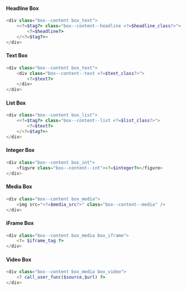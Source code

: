 

#### Headline Box

```php
<div class="box--content box_text">
	<<?=$tag?> class="box--content--headline <?=$headline_class?>">
		<?=$headline?>
	</<?=$tag?>>
</div>
```

#### Text Box

```php
<div class="box--content box_text">
	<div class="box--content--text <?=$text_class?>">
		<?=$text?>
	</div>
</div>
```

#### List Box

```php
<div class="box--content box_list">
	<<?=$tag?> class="box--content--list <?=$list_class?>">
		<?=$text?>
	</<?=$tag?>>
</div>
```

#### Integer Box

```php
<div class="box--content box_int">
	<figure class="box--content--int"><?=$integer?></figure>
</div>
```

#### Media Box

```php
<div class="box--content box_media">
	<img src="<?=$media_src?>" class="box--content--media" />
</div>
```

#### iFrame Box

```php
<div class="box--content box_media box_iframe">
	<?= $iframe_tag ?>
</div>
```

#### Video Box

```php
<div class="box--content box_media box_video">
	<? call_user_func($source,$url) ?>
</div>
```